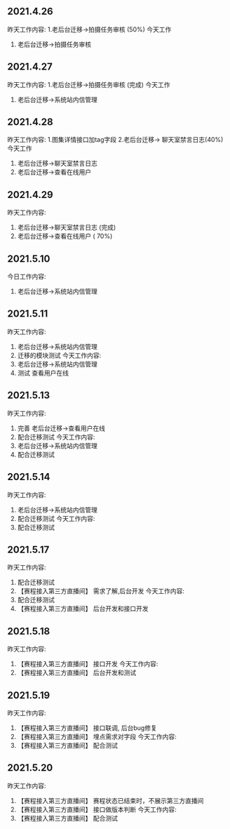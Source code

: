 ## 2021.4.26
昨天工作内容: 
  1.老后台迁移->拍摄任务审核 (50%)
 今天工作
  1. 老后台迁移->拍摄任务审核

## 2021.4.27
昨天工作内容: 
  1.老后台迁移->拍摄任务审核 (完成)
 今天工作
  1. 老后台迁移->系统站内信管理

## 2021.4.28
昨天工作内容: 
  1.图集详情接口加tag字段
  2.老后台迁移-> 聊天室禁言日志(40%)
 今天工作
  1. 老后台迁移->聊天室禁言日志
  2. 老后台迁移->查看在线用户

## 2021.4.29
昨天工作内容: 
   1. 老后台迁移->聊天室禁言日志 (完成)
   2. 老后台迁移->查看在线用户  ( 70%)

## 2021.5.10
今日工作内容: 
   1. 老后台迁移->系统站内信管理

## 2021.5.11
昨天工作内容: 
   1. 老后台迁移->系统站内信管理
   1. 迁移的模块测试
今天工作内容: 
   1. 老后台迁移->系统站内信管理
   2. 测试 查看用户在线

## 2021.5.13
昨天工作内容: 
   1. 完善 老后台迁移->查看用户在线
   2. 配合迁移测试
今天工作内容: 
   1. 老后台迁移->系统站内信管理
   2. 配合迁移测试

## 2021.5.14
昨天工作内容: 
   1. 老后台迁移->系统站内信管理
   2. 配合迁移测试
今天工作内容: 
   1. 配合迁移测试

## 2021.5.17
昨天工作内容: 
   1. 配合迁移测试
   2. 【赛程接入第三方直播间】 需求了解,后台开发
今天工作内容: 
   1. 配合迁移测试
   2. 【赛程接入第三方直播间】 后台开发和接口开发

## 2021.5.18
昨天工作内容: 
   1. 【赛程接入第三方直播间】 接口开发 
今天工作内容: 
   1. 【赛程接入第三方直播间】 后台开发和测试


## 2021.5.19
昨天工作内容: 
   1. 【赛程接入第三方直播间】 接口联调, 后台bug修复
   2. 【赛程接入第三方直播间】 埋点需求对字段
今天工作内容: 
   1. 【赛程接入第三方直播间】 配合测试


## 2021.5.20
昨天工作内容: 
  1. 【赛程接入第三方直播间】 赛程状态已结束时，不展示第三方直播间
  2. 【赛程接入第三方直播间】 接口做版本判断
今天工作内容: 
  1. 【赛程接入第三方直播间】 配合测试

